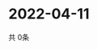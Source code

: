 # 2022-04-11
  共 0条

  <!-- BEGIN -->
  <!-- 最后更新时间Mon Apr 11 2022 12:10:58 GMT+0000 (Coordinated Universal Time) -->
  
  <!-- END -->
  
  